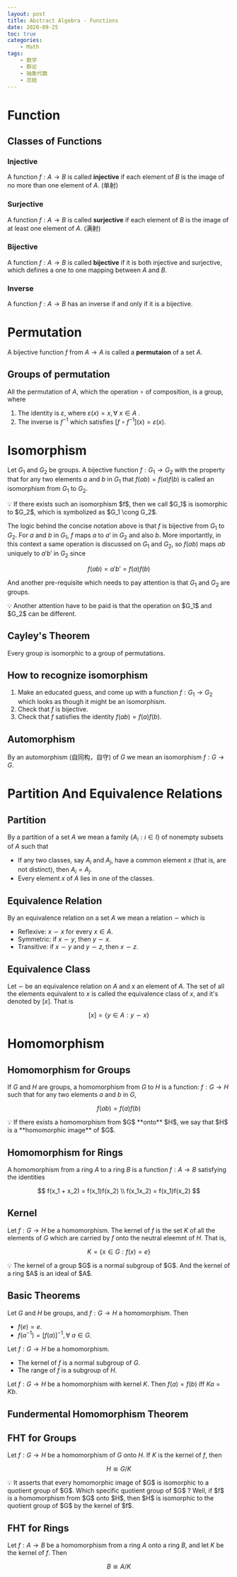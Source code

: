 ```yaml
---
layout: post
title: Abstract Algebra - Functions
date: 2020-09-25
toc: true
categories:
    - Math
tags:
    - 数学
    - 群论
    - 抽象代数
    - 总结
---
```


# Function

## Classes of Functions

### Injective

A function $f:A \to B$ is called **injective** if each element of $B$ is the image of no more than one element of $A$. (单射)

### Surjective

A function $f: A \to B$ is called **surjective** if each element of $B$ is the image of at least one element of $A$. (满射)

### Bijective

A function $f: A \to B$ is called **bijective** if it is both injective and surjective, which defines a one to one mapping between $A$ and $B$.

### Inverse

A function $f:A \to B$ has an inverse if and only if it is a bijective.

# Permutation

A bijective function $f$ from $A \to A$ is called a **permutaion** of a set $A$.

## Groups of permutation

All the permutation of $A$, which the operation $\circ$ of composition, is a group, where

1. The identity is $\varepsilon$, where $\varepsilon(x) = x, \forall \ x \in A$ .
2. The inverse is $f^{-1}$ which satisfies $[f \circ f^{-1}](x) = \varepsilon(x)$.

# Isomorphism

Let $G_1$ and $G_2$ be groups. A bijective function $f: G_1 \to G_2$ with the property that for any two elements $a$ and $b$ in $G_1$ that $f(ab) = f(a)f(b)$ is called an isomorphism from $G_1$ to $G_2$.

<aside>
💡 If there exists such an isomorphism $f$, then we call $G_1$ is isomorphic to $G_2$, which is symbolized as $G_1 \cong G_2$.

</aside>

The logic behind the concise notation above is that $f$ is bijective from $G_1$ to $G_2$. For $a$ and $b$ in $G_1$, $f$ maps $a$ to $a'$ in $G_2$ and also $b$. More importantly, in this context a same operation is discussed on $G_1$ and $G_2$, so $f(ab)$ maps $ab$ uniquely to $a'b'$ in $G_2$ since

$$
f(ab) = a'b' = f(a)f(b)
$$

And another pre-requisite which needs to pay attention is that $G_1$ and $G_2$ are groups.

<aside>
💡 Another attention have to be paid is that the operation on $G_1$ and $G_2$ can be different.

</aside>

## Cayley's Theorem

Every group is isomorphic to a group of permutations.

## How to recognize isomorphism

1. Make an educated guess, and come up with a function $f: G_1 \to G_2$ which looks as though it might be an isomorphism.
2. Check that $f$ is bijective.
3. Check that $f$ satisfies the identity $f(ab) = f(a)f(b)$.

## Automorphism

By an automorphism (自同构，自守)  of $G$ we mean an isomorphism $f:G \to G$.

# Partition And Equivalence Relations

## Partition

By a partition of a set $A$ we mean a family $\{ A_i: i \in I \}$ of nonempty subsets of $A$ such that

- If any two classes, say $A_i$ and $A_j$, have a common element $x$ (that is, are not distinct), then $A_i = A_j$.
- Every element $x$ of $A$ lies in one of the classes.

## Equivalence Relation

By an equivalence relation on a set $A$ we mean a relation $\backsim$ which is

- Reflexive: $x \backsim x$ for every $x \in A$.
- Symmetric: if $x \backsim y$, then $y \backsim x$.
- Transitive: if $x \backsim y$ and $y \backsim z$, then $x \backsim z$.

## Equivalence Class

Let $\backsim$ be an equivalence relation on $A$ and $x$ an element of $A$. The set of all the elements equivalent to $x$ is called the equivalence class of $x$, and it's denoted by $[x]$. That is

$$
[x] = \{ y \in A: y \backsim x\}
$$

# Homomorphism

## Homomorphism for Groups

If $G$ and $H$ are groups, a homomorphism from $G$ to $H$ is a function: $f: G \to H$ such that for any two elements $a$ and $b$ in $G$,

$$
f(ab) = f(a)f(b)
$$

<aside>
💡 If there exists a homomorphism from $G$ **onto** $H$, we say that $H$ is a **homomorphic image** of $G$.

</aside>

## Homomorphism for Rings

A homomorphism from a ring $A$ to a ring $B$ is a function $f:A \to B$ satisfying the identities

$$
f(x_1 + x_2) = f(x_1)f(x_2) \\
f(x_1x_2) = f(x_1)f(x_2)
$$

## Kernel

Let $f: G \to H$ be a homomorphism. The kernel of $f$ is the set $K$ of all the elements of $G$ which are carried by $f$ onto the neutral eleemnt of $H$. That is,

$$
K = \{ x \in G: f(x) = e\}
$$

<aside>
💡 The kernel of a group $G$ is a normal subgroup of $G$. And the kernel of a ring $A$ is an ideal of $A$.

</aside>

## Basic Theorems

Let $G$ and $H$ be groups, and $f: G \to H$ a homomorphism. Then

- $f(e) = e$.
- $f(a^{-1}) = [f(a)]^{-1}, \forall \  a \in G$.

Let $f: G \to H$ be a homomorphism.

- The kernel of $f$ is a normal subgroup of $G$.
- The range of $f$ is a subgroup of $H$.

Let $f: G \to H$ be a homomorphism with kernel $K$. Then $f(a) = f(b)$ iff $Ka = Kb$.

## Fundermental Homomorphism Theorem

## FHT for Groups

Let $f: G \to H$ be a homomorphism of $G$ onto $H$. If $K$ is the kernel of $f$, then

$$
H \cong G/K
$$

<aside>
💡 It asserts that every homomorphic image of $G$ is isomorphic to a quotient group of $G$. Which specific quotient group of $G$ ? Well, if $f$ is a homomorphism from $G$ onto $H$, then $H$ is isomorphic to the quotient group of $G$ by the kernel of $f$.

</aside>

## FHT for Rings

Let $f: A \to B$ be a homomorphism from a ring $A$  onto a ring $B$, and let $K$ be the kernel of $f$. Then

$$
B \cong A/K
$$
